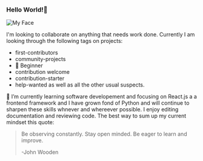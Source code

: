 ### Hello World!👋
![My Face](/path/to/img.jpg)

<!--
**rescriba01/rescriba01** is a ✨ _special_ ✨ repository because its `README.md` (this file) appears on your GitHub profile.

Here are some ideas to get you started:

- 🔭 I’m currently working on ...
- 🌱 I’m currently learning ...
- 👯 I’m looking to collaborate on ...
- 🤔 I’m looking for help with ...
- 💬 Ask me about ...
- 📫 How to reach me: ...
- 😄 Pronouns: ...
- ⚡ Fun fact: ...
-->
I'm looking to collaborate on anything that needs work done. Currently I am looking through the following tags on projects:
* first-contributors
* community-projects
* :gift: Beginner
* contribution welcome
* contribution-starter
* help-wanted
as well as all the other usual suspects.

🌱 I’m currently learning software developement and focusing on React.js a a frontend framework and I have grown fond of Python and will continue to sharpen these skills whnever and whereever possible. I enjoy editing documentation and reviewing code. The best way to sum up my current mindset this quote:

>   Be observing constantly. Stay open minded. Be eager to learn and improve.
>
>   \-John Wooden
